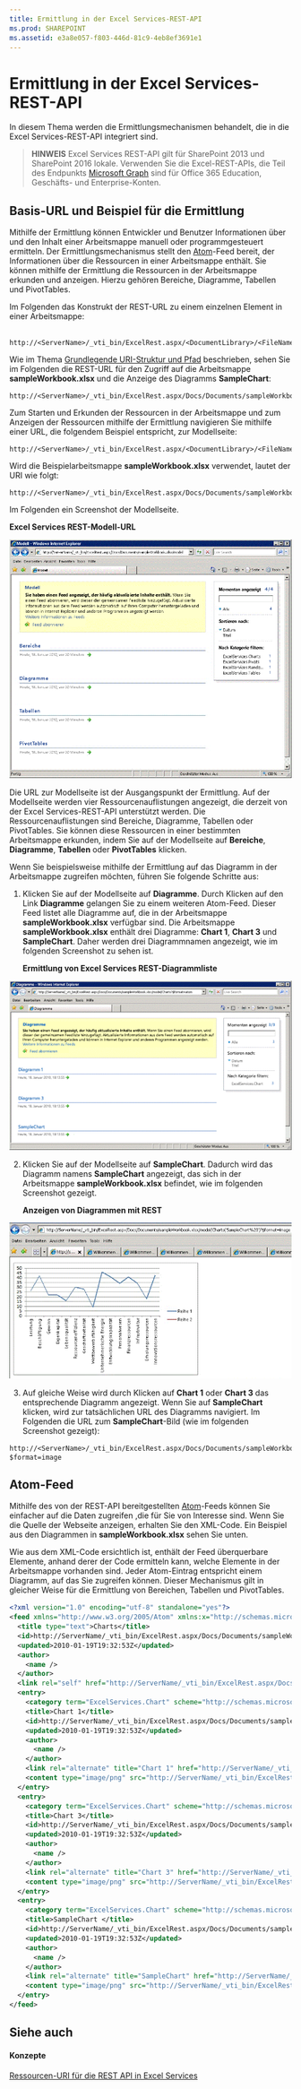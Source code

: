 ```yaml
---
title: Ermittlung in der Excel Services-REST-API
ms.prod: SHAREPOINT
ms.assetid: e3a8e057-f803-446d-81c9-4eb8ef3691e1
---
```



# Ermittlung in der Excel Services-REST-API

In diesem Thema werden die Ermittlungsmechanismen behandelt, die in die Excel Services-REST-API integriert sind.
  
    
    


> **HINWEIS**
> Excel Services REST-API gilt für SharePoint 2013 und SharePoint 2016 lokale. Verwenden Sie die Excel-REST-APIs, die Teil des Endpunkts  [Microsoft Graph](http://graph.microsoft.io/en-us/docs/api-reference/v1.0/resources/excel
) sind für Office 365 Education, Geschäfts- und Enterprise-Konten.
  
    
    


## Basis-URL und Beispiel für die Ermittlung

Mithilfe der Ermittlung können Entwickler und Benutzer Informationen über und den Inhalt einer Arbeitsmappe manuell oder programmgesteuert ermitteln. Der Ermittlungsmechanismus stellt den  [Atom](http://tools.ietf.org/html/rfc4287)-Feed bereit, der Informationen über die Ressourcen in einer Arbeitsmappe enthält. Sie können mithilfe der Ermittlung die Ressourcen in der Arbeitsmappe erkunden und anzeigen. Hierzu gehören Bereiche, Diagramme, Tabellen und PivotTables.
  
    
    
Im Folgenden das Konstrukt der REST-URL zu einem einzelnen Element in einer Arbeitsmappe:
  
    
    



```

http://<ServerName>/_vti_bin/ExcelRest.aspx/<DocumentLibrary>/<FileName>/<ResourceLocation>
```

Wie im Thema  [Grundlegende URI-Struktur und Pfad](basic-uri-structure-and-path.md) beschrieben, sehen Sie im Folgenden die REST-URL für den Zugriff auf die Arbeitsmappe **sampleWorkbook.xlsx** und die Anzeige des Diagramms **SampleChart**: 
  
    
    



```
http://<ServerName>/_vti_bin/ExcelRest.aspx/Docs/Documents/sampleWorkbook.xlsx/model/Charts('SampleChart')
```

Zum Starten und Erkunden der Ressourcen in der Arbeitsmappe und zum Anzeigen der Ressourcen mithilfe der Ermittlung navigieren Sie mithilfe einer URL, die folgendem Beispiel entspricht, zur Modellseite:
  
    
    



```
http://<ServerName>/_vti_bin/ExcelRest.aspx/<DocumentLibrary>/<FileName>/model
```

Wird die Beispielarbeitsmappe **sampleWorkbook.xlsx** verwendet, lautet der URI wie folgt:
  
    
    



```
http://<ServerName>/_vti_bin/ExcelRest.aspx/Docs/Documents/sampleWorkbook.xlsx/model
```

Im Folgenden ein Screenshot der Modellseite.
  
    
    

**Excel Services REST-Modell-URL**

  
    
    

  
    
    
![Excel Services REST-Modell-URL](images/SharePointServer14Con_XLSvcs_RESTModel.gif)
  
    
    
Die URL zur Modellseite ist der Ausgangspunkt der Ermittlung. Auf der Modellseite werden vier Ressourcenauflistungen angezeigt, die derzeit von der Excel Services-REST-API unterstützt werden. Die Ressourcenauflistungen sind Bereiche, Diagramme, Tabellen oder PivotTables. Sie können diese Ressourcen in einer bestimmten Arbeitsmappe erkunden, indem Sie auf der Modellseite auf **Bereiche**, **Diagramme**, **Tabellen** oder **PivotTables** klicken.
  
    
    
Wenn Sie beispielsweise mithilfe der Ermittlung auf das Diagramm in der Arbeitsmappe zugreifen möchten, führen Sie folgende Schritte aus:
  
    
    

  
    
    

1. Klicken Sie auf der Modellseite auf **Diagramme**. Durch Klicken auf den Link **Diagramme** gelangen Sie zu einem weiteren Atom-Feed. Dieser Feed listet alle Diagramme auf, die in der Arbeitsmappe **sampleWorkbook.xlsx** verfügbar sind. Die Arbeitsmappe **sampleWorkbook.xlsx** enthält drei Diagramme: **Chart 1**, **Chart 3** und **SampleChart**. Daher werden drei Diagrammnamen angezeigt, wie im folgenden Screenshot zu sehen ist.
    
   **Ermittlung von Excel Services REST-Diagrammliste**

  

![Diagrammliste der Excel Services REST-Ermittlung](images/19126dce-b896-4623-8686-92f2fa807283.gif)
  

  

  
2. Klicken Sie auf der Modellseite auf **SampleChart**. Dadurch wird das Diagramm namens **SampleChart** angezeigt, das sich in der Arbeitsmappe **sampleWorkbook.xlsx** befindet, wie im folgenden Screenshot gezeigt.
    
   **Anzeigen von Diagrammen mit REST**

  

![Anzeigen des Diagramms über REST](images/11734dcf-1b57-40cc-b1e8-8b10b7e5d5cb.gif)
  

  

  
3. Auf gleiche Weise wird durch Klicken auf **Chart 1** oder **Chart 3** das entsprechende Diagramm angezeigt. Wenn Sie auf **SampleChart** klicken, wird zur tatsächlichen URL des Diagramms navigiert. Im Folgenden die URL zum **SampleChart**-Bild (wie im folgenden Screenshot gezeigt):
    
  ```
  http://<ServerName>/_vti_bin/ExcelRest.aspx/Docs/Documents/sampleWorkbook.xlsx/model/Charts('SampleChart%20')?$format=image
  ```


## Atom-Feed

Mithilfe des von der REST-API bereitgestellten  [Atom](http://tools.ietf.org/html/rfc4287)-Feeds können Sie einfacher auf die Daten zugreifen ,die für Sie von Interesse sind. Wenn Sie die Quelle der Webseite anzeigen, erhalten Sie den XML-Code. Ein Beispiel aus den Diagrammen in **sampleWorkbook.xlsx** sehen Sie unten.
  
    
    
Wie aus dem XML-Code ersichtlich ist, enthält der Feed überquerbare Elemente, anhand derer der Code ermitteln kann, welche Elemente in der Arbeitsmappe vorhanden sind. Jeder Atom-Eintrag entspricht einem Diagramm, auf das Sie zugreifen können. Dieser Mechanismus gilt in gleicher Weise für die Ermittlung von Bereichen, Tabellen und PivotTables.
  
    
    



```XML
<?xml version="1.0" encoding="utf-8" standalone="yes"?>
<feed xmlns="http://www.w3.org/2005/Atom" xmlns:x="http://schemas.microsoft.com/office/2008/07/excelservices/rest" xmlns:d="http://schemas.microsoft.com/ado/2007/08/dataservice" xmlns:m="http://schemas.microsoft.com/ado/2007/08/dataservices/metadata">
  <title type="text">Charts</title>
  <id>http://ServerName/_vti_bin/ExcelRest.aspx/Docs/Documents/sampleWorkbook.xlsx/model/Charts</id>
  <updated>2010-01-19T19:32:53Z</updated>
  <author>
    <name />
  </author>
  <link rel="self" href="http://ServerName/_vti_bin/ExcelRest.aspx/Docs/Documents/sampleWorkbook.xlsx/model/Charts?$format=atom" title="Charts" />
  <entry>
    <category term="ExcelServices.Chart" scheme="http://schemas.microsoft.com/ado/2007/08/dataservices/scheme" />
    <title>Chart 1</title>
    <id>http://ServerName/_vti_bin/ExcelRest.aspx/Docs/Documents/sampleWorkbook.xlsx/model/Charts('Chart%201')</id>
    <updated>2010-01-19T19:32:53Z</updated>
    <author>
      <name />
    </author>
    <link rel="alternate" title="Chart 1" href="http://ServerName/_vti_bin/ExcelRest.aspx/Docs/Documents/sampleWorkbook.xlsx/model/Charts('Chart%201')?$format=image" />
    <content type="image/png" src="http://ServerName/_vti_bin/ExcelRest.aspx/Docs/Documents/sampleWorkbook.xlsx/model/Charts('Chart%201')?$format=image" />
  </entry>
  <entry>
    <category term="ExcelServices.Chart" scheme="http://schemas.microsoft.com/ado/2007/08/dataservices/scheme" />
    <title>Chart 3</title>
    <id>http://ServerName/_vti_bin/ExcelRest.aspx/Docs/Documents/sampleWorkbook.xlsx/model/Charts('Chart%203')</id>
    <updated>2010-01-19T19:32:53Z</updated>
    <author>
      <name />
    </author>
    <link rel="alternate" title="Chart 3" href="http://ServerName/_vti_bin/ExcelRest.aspx/Docs/Documents/sampleWorkbook.xlsx/model/Charts('Chart%203')?$format=image" />
    <content type="image/png" src="http://ServerName/_vti_bin/ExcelRest.aspx/Docs/Documents/sampleWorkbook.xlsx/model/Charts('Chart%203')?$format=image" />
  </entry>
  <entry>
    <category term="ExcelServices.Chart" scheme="http://schemas.microsoft.com/ado/2007/08/dataservices/scheme" />
    <title>SampleChart </title>
    <id>http://ServerName/_vti_bin/ExcelRest.aspx/Docs/Documents/sampleWorkbook.xlsx/model/Charts('SampleChart%20')</id>
    <updated>2010-01-19T19:32:53Z</updated>
    <author>
      <name />
    </author>
    <link rel="alternate" title="SampleChart" href="http://ServerName/_vti_bin/ExcelRest.aspx/Docs/Documents/sampleWorkbook.xlsx/model/Charts('SampleChart%20')?$format=image" />
    <content type="image/png" src="http://ServerName/_vti_bin/ExcelRest.aspx/Docs/Documents/sampleWorkbook.xlsx/model/Charts('SampleChart%20')?$format=image" />
  </entry>
</feed>
```


## Siehe auch


#### Konzepte


  
    
    
 [Ressourcen-URI für die REST API in Excel Services](resources-uri-for-excel-services-rest-api.md)
